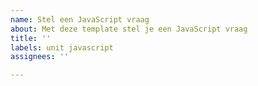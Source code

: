 ```yaml
---
name: Stel een JavaScript vraag
about: Met deze template stel je een JavaScript vraag
title: ''
labels: unit javascript
assignees: ''

---
```



